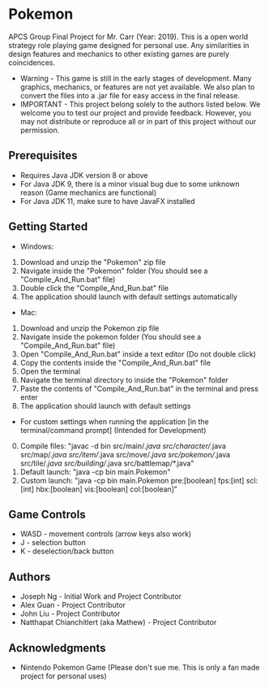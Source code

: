 # Pokemon
APCS Group Final Project for Mr. Carr (Year: 2019).
This is a open world strategy role playing game designed for personal use. Any similarities in design features and mechanics to other existing games are purely coincidences.
* Warning - This game is still in the early stages of development. Many graphics, mechanics, or features are not yet available. We also plan to convert the files into a .jar file for easy access in the final release.
* IMPORTANT - This project belong solely to the authors listed below. We welcome you to test our project and provide feedback. However, you may not distribute or reproduce all or in part of this project without our permission.
## Prerequisites
* Requires Java JDK version 8 or above
* For Java JDK 9, there is a minor visual bug due to some unknown reason (Game mechanics are functional)
* For Java JDK 11, make sure to have JavaFX installed
## Getting Started
* Windows:
1. Download and unzip the "Pokemon" zip file
2. Navigate inside the "Pokemon" folder (You should see a "Compile_And_Run.bat" file)
3. Double click the "Compile_And_Run.bat" file
4. The application should launch with default settings automatically
* Mac:
1. Download and unzip the Pokemon zip file
2. Navigate inside the pokemon folder (You should see a "Compile_And_Run.bat" file)
3. Open "Compile_And_Run.bat" inside a text editor (Do not double click)
4. Copy the contents inside the "Compile_And_Run.bat" file
5. Open the terminal
6. Navigate the terminal directory to inside the "Pokemon" folder
7. Paste the contents of "Compile_And_Run.bat" in the terminal and press enter
8. The application should launch with default settings
* For custom settings when running the application [in the terminal/command prompt] (Intended for Development)
0. Compile files: "javac -d bin src/main/*.java src/character/*.java src/map/*.java src/item/*.java src/move/*.java src/pokemon/*.java src/tile/*.java src/building/*.java src/battlemap/*.java"
1. Default launch: "java -cp bin main.Pokemon"
2. Custom launch: "java -cp bin main.Pokemon pre:[boolean] fps:[int] scl:[int] hbx:[boolean] vis:[boolean] col:[boolean]"
## Game Controls
* WASD - movement controls (arrow keys also work)
* J - selection button
* K - deselection/back button
## Authors
* Joseph Ng - Initial Work and Project Contributor
* Alex Guan - Project Contributor
* John Liu - Project Contributor
* Natthapat Chianchitlert (aka Mathew) - Project Contributor
## Acknowledgments
* Nintendo Pokemon Game (Please don't sue me. This is only a fan made project for personal uses)
